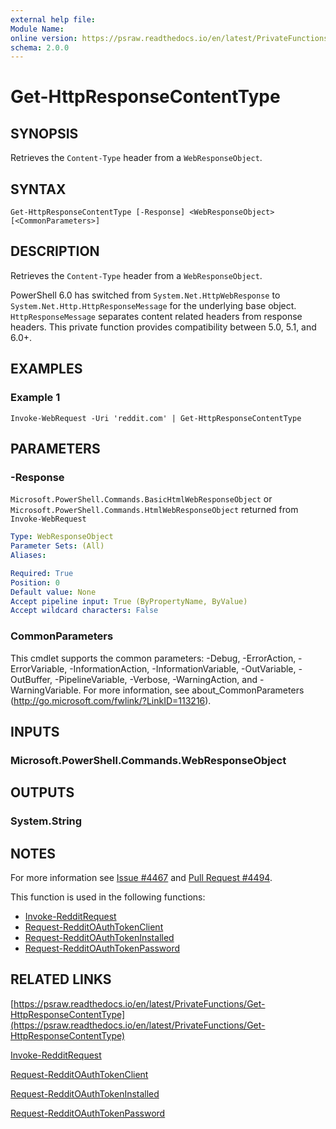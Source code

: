 ```yaml
---
external help file:
Module Name:
online version: https://psraw.readthedocs.io/en/latest/PrivateFunctions/Get-HttpResponseContentType
schema: 2.0.0
---
```


# Get-HttpResponseContentType

## SYNOPSIS
Retrieves the `Content-Type` header from a `WebResponseObject`.

## SYNTAX

```
Get-HttpResponseContentType [-Response] <WebResponseObject> [<CommonParameters>]
```

## DESCRIPTION
Retrieves the `Content-Type` header from a `WebResponseObject`.

PowerShell 6.0 has switched from `System.Net.HttpWebResponse` to `System.Net.Http.HttpResponseMessage` for the underlying base object. `HttpResponseMessage` separates content related headers from response headers. This private function provides compatibility between 5.0, 5.1, and 6.0+.

## EXAMPLES

### Example 1
```
Invoke-WebRequest -Uri 'reddit.com' | Get-HttpResponseContentType
```

## PARAMETERS

### -Response
`Microsoft.PowerShell.Commands.BasicHtmlWebResponseObject` or `Microsoft.PowerShell.Commands.HtmlWebResponseObject` returned from `Invoke-WebRequest`

```yaml
Type: WebResponseObject
Parameter Sets: (All)
Aliases:

Required: True
Position: 0
Default value: None
Accept pipeline input: True (ByPropertyName, ByValue)
Accept wildcard characters: False
```

### CommonParameters
This cmdlet supports the common parameters: -Debug, -ErrorAction, -ErrorVariable, -InformationAction, -InformationVariable, -OutVariable, -OutBuffer, -PipelineVariable, -Verbose, -WarningAction, and -WarningVariable. For more information, see about_CommonParameters (http://go.microsoft.com/fwlink/?LinkID=113216).

## INPUTS

### Microsoft.PowerShell.Commands.WebResponseObject

## OUTPUTS

### System.String

## NOTES
For more information see [Issue #4467](https://github.com/PowerShell/PowerShell/issues/4467) and [Pull Request #4494](https://github.com/PowerShell/PowerShell/pull/4494).

This function is used in the following functions:

* [Invoke-RedditRequest](https://psraw.readthedocs.io/en/latest/Module/Invoke-RedditRequest)
* [Request-RedditOAuthTokenClient](https://psraw.readthedocs.io/en/latest/PrivateFunctions/Request-RedditOAuthTokenClient)
* [Request-RedditOAuthTokenInstalled](https://psraw.readthedocs.io/en/latest/PrivateFunctions/Request-RedditOAuthTokenInstalled)
* [Request-RedditOAuthTokenPassword](https://psraw.readthedocs.io/en/latest/PrivateFunctions/Request-RedditOAuthTokenPassword)

## RELATED LINKS

[https://psraw.readthedocs.io/en/latest/PrivateFunctions/Get-HttpResponseContentType](https://psraw.readthedocs.io/en/latest/PrivateFunctions/Get-HttpResponseContentType)

[Invoke-RedditRequest](https://psraw.readthedocs.io/en/latest/Module/Invoke-RedditRequest)

[Request-RedditOAuthTokenClient](https://psraw.readthedocs.io/en/latest/PrivateFunctions/Request-RedditOAuthTokenClient)

[Request-RedditOAuthTokenInstalled](https://psraw.readthedocs.io/en/latest/PrivateFunctions/Request-RedditOAuthTokenInstalled)

[Request-RedditOAuthTokenPassword](https://psraw.readthedocs.io/en/latest/PrivateFunctions/Request-RedditOAuthTokenPassword)